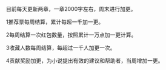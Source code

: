 <div class="read-content j_readContent" id="">
                <p>　　目前每天更新两章，一章2000字左右，周末进行加更。<p>　　1推荐票每周结算，累计每超一千加一更。<p>　　2每周结算一次红包数量，按照累计一万点加一更计算。<p>　　3收藏人数每周结算，每超过一千人加更一次。<p>　　4贡献奖励加更，为小说提出有效的建议和帮助者，当周增加一更。<p> 
            </div>